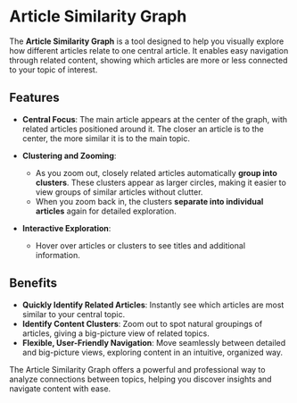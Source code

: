 # Article Similarity Graph

The **Article Similarity Graph** is a tool designed to help you visually explore how different articles relate to one central article. It enables easy navigation through related content, showing which articles are more or less connected to your topic of interest.

## Features

- **Central Focus**: The main article appears at the center of the graph, with related articles positioned around it. The closer an article is to the center, the more similar it is to the main topic.

- **Clustering and Zooming**:
    - As you zoom out, closely related articles automatically **group into clusters**. These clusters appear as larger circles, making it easier to view groups of similar articles without clutter.
    - When you zoom back in, the clusters **separate into individual articles** again for detailed exploration.

- **Interactive Exploration**:
    - Hover over articles or clusters to see titles and additional information.

## Benefits

- **Quickly Identify Related Articles**: Instantly see which articles are most similar to your central topic.
- **Identify Content Clusters**: Zoom out to spot natural groupings of articles, giving a big-picture view of related topics.
- **Flexible, User-Friendly Navigation**: Move seamlessly between detailed and big-picture views, exploring content in an intuitive, organized way.

The Article Similarity Graph offers a powerful and professional way to analyze connections between topics, helping you discover insights and navigate content with ease.
